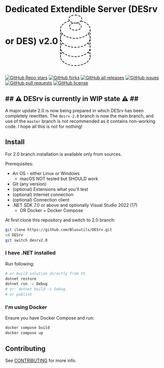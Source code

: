 # Dedicated Extendible Server (DESrv or DES) v2.0 <img src="./DESrvLogo.svg" align="center" width="100">

[![GitHub Repo stars](https://img.shields.io/github/stars/Blusutils/DESrv?label=Stars&style=flat-square)](https://github.com/Blusutils/DESrv/stargazers)
[![GitHub forks](https://img.shields.io/github/forks/Blusutils/DESrv?label=Forks&style=flat-square)](https://github.com/Blusutils/DESrv/network/members)
[![GitHub all releases](https://img.shields.io/github/downloads/Blusutils/DESrv/total?label=Downloads&style=flat-square)](https://github.com/Blusutils/DESrv/releases)
[![GitHub issues](https://img.shields.io/github/issues/Blusutils/DESrv?label=Issues&style=flat-square)](https://github.com/Blusutils/DESrv/issues)
[![GitHub pull requests](https://img.shields.io/github/issues-pr/Blusutils/DESrv?label=PRs&style=flat-square)](https://github.com/Blusutils/DESrv/pulls)
[![GitHub license](https://img.shields.io/github/license/Blusutils/DESrv?label=License&style=flat-square)](https://github.com/Blusutils/DESrv/blob/master/LICENSE.txt)

## ## ⚠ DESrv is currently in WIP state ⚠ ## ##

A major update 2.0 is now being prepared in which DESrv has been completely rewritten. The `desrv-2.0` branch is now the main branch, and use of the `master` branch is not recommended as it contains non-working code. I hope all this is not for nothing!

## Install

For 2.0 branch installation is available only from sources.

Prerequisites:

* An OS - either Linux or Windows
    * macOS NOT tested but SHOULD work
* Git (any version)
* (optional) Extensions what you'll test
* (optional) Internet connection
* (optional) Connection client
* .NET SDK 7.0 or above and optionally Visual Studio 2022 (17)
    * OR Docker + Docker Compose

At first clone this repository and switch to 2.0 branch:

```bash
git clone https://github.com/Blusutils/DESrv.git
cd DESrv
git switch desrv2.0
```

### I have .NET installed

Run following:

```bash
# or build solution directly from VS
dotnet restore
dotnet run -c Debug
# or: dotnet build -c Debug
# or publish
```

### I'm using Docker

Ensure you have Docker Compose and run:
```bash
docker compose build
docker compose up
```

## Contributing

See [CONTRIBUTING](./CONTRIBUTING.md) for more info.
